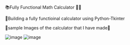 📚Fully Functional Math Calculator 🧮🧠

 🌟Building a fully functioinal calculator using Python-Tkinter
 
 🌟sample Images of the calculator that I have made👀
 
![image](https://user-images.githubusercontent.com/101576150/204224548-7d06c6bd-c8df-4277-93cc-ef4d549a6704.png)
![image](https://user-images.githubusercontent.com/101576150/204224596-0b19dcc7-e4f4-429c-b1ba-490b33f14c24.png)
